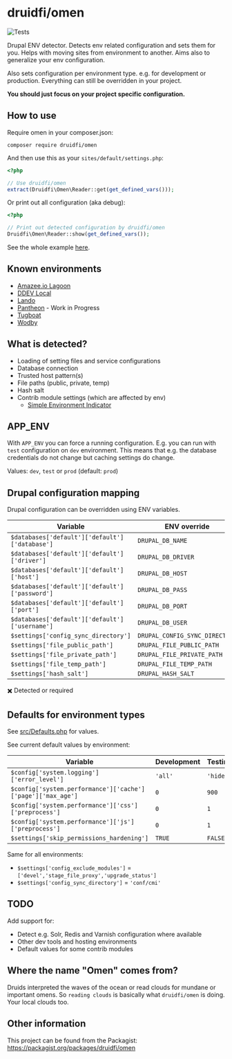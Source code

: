 # druidfi/omen

![Tests](https://github.com/druidfi/omen/workflows/Tests/badge.svg)

Drupal ENV detector. Detects env related configuration and sets them for you. Helps with moving sites from environment
to another. Aims also to generalize your env configuration.

Also sets configuration per environment type. e.g. for development or production. Everything can still be overridden in
your project.

**You should just focus on your project specific configuration.**

## How to use

Require omen in your composer.json:

```console
composer require druidfi/omen
```

And then use this as your `sites/default/settings.php`:

```php
<?php

// Use druidfi/omen
extract(Druidfi\Omen\Reader::get(get_defined_vars()));
```

Or print out all configuration (aka debug):

```php
<?php

// Print out detected configuration by druidfi/omen
Druidfi\Omen\Reader::show(get_defined_vars());
```

See the whole example [here](settings.php).

## Known environments

- [Amazee.io Lagoon](https://docs.lagoon.sh/)
- [DDEV Local](https://ddev.readthedocs.io/en/latest/)
- [Lando](https://lando.dev/)
- [Pantheon](https://pantheon.io/) - Work in Progress
- [Tugboat](https://www.tugboat.qa/)
- [Wodby](https://wodby.com/)

## What is detected?

- Loading of setting files and service configurations
- Database connection
- Trusted host pattern(s)
- File paths (public, private, temp)
- Hash salt
- Contrib module settings (which are affected by env)
  - [Simple Environment Indicator](https://www.drupal.org/project/simplei)

## APP_ENV

With `APP_ENV` you can force a running configuration. E.g. you can run with `test` configuration on `dev` environment.
This means that e.g. the database credentials do not change but caching settings do change.

Values: `dev`, `test` or `prod` (default: `prod`)

## Drupal configuration mapping

Drupal configuration can be overridden using ENV variables.

| Variable                                       | ENV override                   | Default value            |
|------------------------------------------------|--------------------------------|--------------------------|
| `$databases['default']['default']['database']` | `DRUPAL_DB_NAME`               | :heavy_multiplication_x: |
| `$databases['default']['default']['driver']`   | `DRUPAL_DB_DRIVER`             | `'mysql'`                |
| `$databases['default']['default']['host']`     | `DRUPAL_DB_HOST`               | :heavy_multiplication_x: |
| `$databases['default']['default']['password']` | `DRUPAL_DB_PASS`               | :heavy_multiplication_x: |
| `$databases['default']['default']['port']`     | `DRUPAL_DB_PORT`               | `3306`                   |
| `$databases['default']['default']['username']` | `DRUPAL_DB_USER`               | :heavy_multiplication_x: |
| `$settings['config_sync_directory']`           | `DRUPAL_CONFIG_SYNC_DIRECTORY` | `'conf/cmi'`             |
| `$settings['file_public_path']`                | `DRUPAL_FILE_PUBLIC_PATH`      | `'sites/default/files'`  |
| `$settings['file_private_path']`               | `DRUPAL_FILE_PRIVATE_PATH`     | `FALSE`                  |
| `$settings['file_temp_path']`                  | `DRUPAL_FILE_TEMP_PATH`        | `'/tmp'`                 |
| `$settings['hash_salt']`                       | `DRUPAL_HASH_SALT`             | `'0000000000000000'`     |

:heavy_multiplication_x: Detected or required

## Defaults for environment types

See [src/Defaults.php](src/Defaults.php) for values.

See current default values by environment:

| Variable                                                    | Development | Testing  | Production |
|-------------------------------------------------------------|-------------|----------|------------|
| `$config['system.logging']['error_level']`                  | `'all'`     | `'hide'` | `'hide'`   |
| `$config['system.performance']['cache']['page']['max_age']` | `0`         | `900`    | `900`      |
| `$config['system.performance']['css']['preprocess']`        | `0`         | `1`      | `1`        |
| `$config['system.performance']['js']['preprocess']`         | `0`         | `1`      | `1`        |
| `$settings['skip_permissions_hardening']`                   | `TRUE`      | `FALSE`  | `FALSE`    |

Same for all environments:

- `$settings['config_exclude_modules']` = `['devel','stage_file_proxy','upgrade_status']`
- `$settings['config_sync_directory']` = `'conf/cmi'`

## TODO

Add support for:

- Detect e.g. Solr, Redis and Varnish configuration where available
- Other dev tools and hosting environments
- Default values for some contrib modules

## Where the name "Omen" comes from?

Druids interpreted the waves of the ocean or read clouds for mundane or important omens. So `reading clouds` is
basically what `druidfi/omen` is doing. Your local clouds too.

## Other information

This project can be found from the Packagist: https://packagist.org/packages/druidfi/omen
